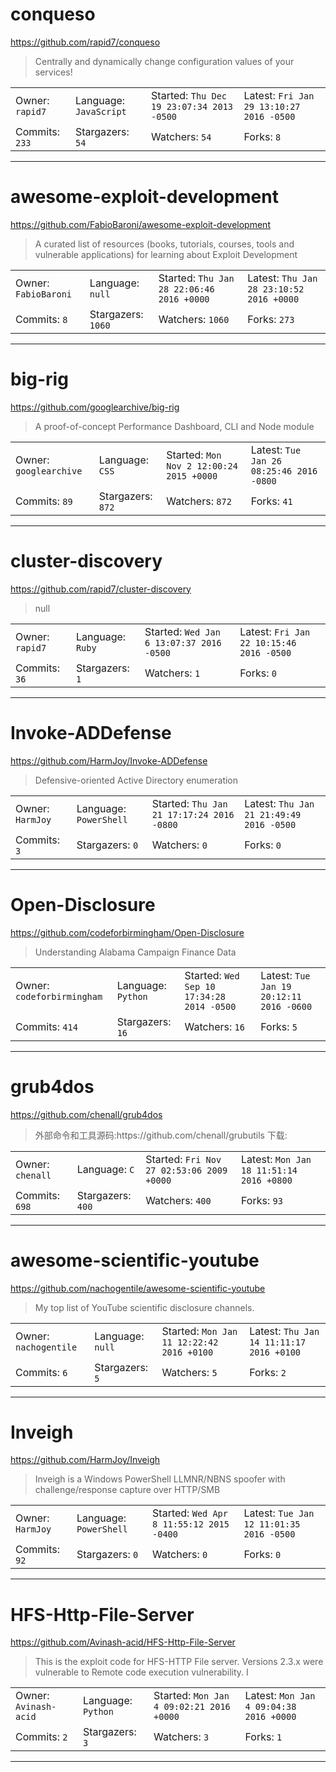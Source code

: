 # conqueso

https://github.com/rapid7/conqueso
<blockquote>
Centrally and dynamically change configuration values of your services!
</blockquote>

<table>
<tr><td>Owner: <code>rapid7</code></td>
    <td>Language: <code>JavaScript</code></td>
    <td>Started: <code>Thu Dec 19 23:07:34 2013 -0500</code></td>
    <td>Latest: <code>Fri Jan 29 13:10:27 2016 -0500</code></td></tr>
<tr><td>Commits: <code>233</code></td>
    <td>Stargazers: <code>54</code></td>
    <td>Watchers: <code>54</code></td>
    <td>Forks: <code>8</code></td></tr>
</table>

---

# awesome-exploit-development

https://github.com/FabioBaroni/awesome-exploit-development
<blockquote>
A curated list of resources (books, tutorials, courses, tools and vulnerable applications) for learning about Exploit Development
</blockquote>

<table>
<tr><td>Owner: <code>FabioBaroni</code></td>
    <td>Language: <code>null</code></td>
    <td>Started: <code>Thu Jan 28 22:06:46 2016 +0000</code></td>
    <td>Latest: <code>Thu Jan 28 23:10:52 2016 +0000</code></td></tr>
<tr><td>Commits: <code>8</code></td>
    <td>Stargazers: <code>1060</code></td>
    <td>Watchers: <code>1060</code></td>
    <td>Forks: <code>273</code></td></tr>
</table>

---

# big-rig

https://github.com/googlearchive/big-rig
<blockquote>
A proof-of-concept Performance Dashboard, CLI and Node module
</blockquote>

<table>
<tr><td>Owner: <code>googlearchive</code></td>
    <td>Language: <code>CSS</code></td>
    <td>Started: <code>Mon Nov 2 12:00:24 2015 +0000</code></td>
    <td>Latest: <code>Tue Jan 26 08:25:46 2016 -0800</code></td></tr>
<tr><td>Commits: <code>89</code></td>
    <td>Stargazers: <code>872</code></td>
    <td>Watchers: <code>872</code></td>
    <td>Forks: <code>41</code></td></tr>
</table>

---

# cluster-discovery

https://github.com/rapid7/cluster-discovery
<blockquote>
null
</blockquote>

<table>
<tr><td>Owner: <code>rapid7</code></td>
    <td>Language: <code>Ruby</code></td>
    <td>Started: <code>Wed Jan 6 13:07:37 2016 -0500</code></td>
    <td>Latest: <code>Fri Jan 22 10:15:46 2016 -0500</code></td></tr>
<tr><td>Commits: <code>36</code></td>
    <td>Stargazers: <code>1</code></td>
    <td>Watchers: <code>1</code></td>
    <td>Forks: <code>0</code></td></tr>
</table>

---

# Invoke-ADDefense

https://github.com/HarmJoy/Invoke-ADDefense
<blockquote>
Defensive-oriented Active Directory enumeration
</blockquote>

<table>
<tr><td>Owner: <code>HarmJoy</code></td>
    <td>Language: <code>PowerShell</code></td>
    <td>Started: <code>Thu Jan 21 17:17:24 2016 -0800</code></td>
    <td>Latest: <code>Thu Jan 21 21:49:49 2016 -0500</code></td></tr>
<tr><td>Commits: <code>3</code></td>
    <td>Stargazers: <code>0</code></td>
    <td>Watchers: <code>0</code></td>
    <td>Forks: <code>0</code></td></tr>
</table>

---

# Open-Disclosure

https://github.com/codeforbirmingham/Open-Disclosure
<blockquote>
Understanding Alabama Campaign Finance Data
</blockquote>

<table>
<tr><td>Owner: <code>codeforbirmingham</code></td>
    <td>Language: <code>Python</code></td>
    <td>Started: <code>Wed Sep 10 17:34:28 2014 -0500</code></td>
    <td>Latest: <code>Tue Jan 19 20:12:11 2016 -0600</code></td></tr>
<tr><td>Commits: <code>414</code></td>
    <td>Stargazers: <code>16</code></td>
    <td>Watchers: <code>16</code></td>
    <td>Forks: <code>5</code></td></tr>
</table>

---

# grub4dos

https://github.com/chenall/grub4dos
<blockquote>
外部命令和工具源码:https://github.com/chenall/grubutils 下载:
</blockquote>

<table>
<tr><td>Owner: <code>chenall</code></td>
    <td>Language: <code>C</code></td>
    <td>Started: <code>Fri Nov 27 02:53:06 2009 +0000</code></td>
    <td>Latest: <code>Mon Jan 18 11:51:14 2016 +0800</code></td></tr>
<tr><td>Commits: <code>698</code></td>
    <td>Stargazers: <code>400</code></td>
    <td>Watchers: <code>400</code></td>
    <td>Forks: <code>93</code></td></tr>
</table>

---

# awesome-scientific-youtube

https://github.com/nachogentile/awesome-scientific-youtube
<blockquote>
My top list of YouTube scientific disclosure channels.
</blockquote>

<table>
<tr><td>Owner: <code>nachogentile</code></td>
    <td>Language: <code>null</code></td>
    <td>Started: <code>Mon Jan 11 12:22:42 2016 +0100</code></td>
    <td>Latest: <code>Thu Jan 14 11:11:17 2016 +0100</code></td></tr>
<tr><td>Commits: <code>6</code></td>
    <td>Stargazers: <code>5</code></td>
    <td>Watchers: <code>5</code></td>
    <td>Forks: <code>2</code></td></tr>
</table>

---

# Inveigh

https://github.com/HarmJoy/Inveigh
<blockquote>
Inveigh is a Windows PowerShell LLMNR/NBNS spoofer with challenge/response capture over HTTP/SMB
</blockquote>

<table>
<tr><td>Owner: <code>HarmJoy</code></td>
    <td>Language: <code>PowerShell</code></td>
    <td>Started: <code>Wed Apr 8 11:55:12 2015 -0400</code></td>
    <td>Latest: <code>Tue Jan 12 11:01:35 2016 -0500</code></td></tr>
<tr><td>Commits: <code>92</code></td>
    <td>Stargazers: <code>0</code></td>
    <td>Watchers: <code>0</code></td>
    <td>Forks: <code>0</code></td></tr>
</table>

---

# HFS-Http-File-Server

https://github.com/Avinash-acid/HFS-Http-File-Server
<blockquote>
This is the exploit code for HFS-HTTP File server. Versions 2.3.x were vulnerable to Remote code execution vulnerability. I
</blockquote>

<table>
<tr><td>Owner: <code>Avinash-acid</code></td>
    <td>Language: <code>Python</code></td>
    <td>Started: <code>Mon Jan 4 09:02:21 2016 +0000</code></td>
    <td>Latest: <code>Mon Jan 4 09:04:38 2016 +0000</code></td></tr>
<tr><td>Commits: <code>2</code></td>
    <td>Stargazers: <code>3</code></td>
    <td>Watchers: <code>3</code></td>
    <td>Forks: <code>1</code></td></tr>
</table>

---

